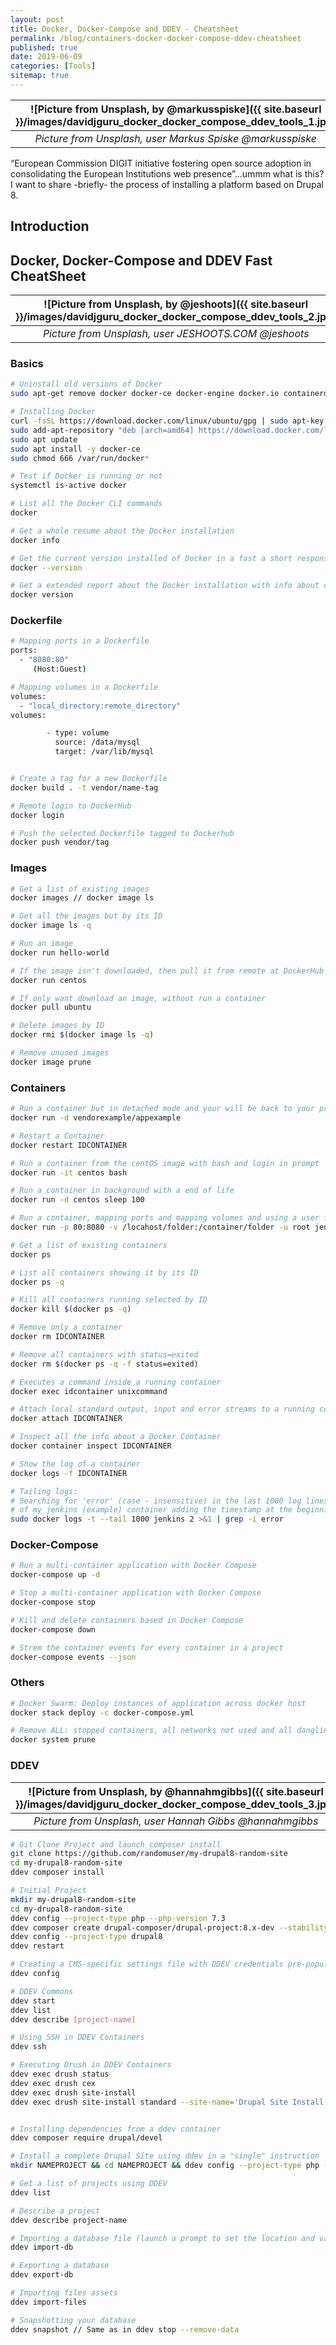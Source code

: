 ```yaml
---
layout: post
title: Docker, Docker-Compose and DDEV - Cheatsheet
permalink: /blog/containers-docker-docker-compose-ddev-cheatsheet
published: true
date: 2019-06-09
categories: [Tools]
sitemap: true
---
```

| ![Picture from Unsplash, by @markusspiske]({{ site.baseurl }}/images/davidjguru_docker_docker_compose_ddev_tools_1.jpg) |
|:--:|
| *Picture from Unsplash, user Markus Spiske @markusspiske* |



“European Commission DIGIT initiative fostering open source adoption in consolidating the European Institutions web presence”...ummm what is this? I want to share -briefly- the process of installing a platform based on Drupal 8.
<!--more-->

## Introduction


## Docker, Docker-Compose and DDEV Fast CheatSheet

| ![Picture from Unsplash, by @jeshoots]({{ site.baseurl }}/images/davidjguru_docker_docker_compose_ddev_tools_2.jpg) |
|:--:|
| *Picture from Unsplash, user JESHOOTS.COM @jeshoots* |

### Basics

```bash
# Uninstall old versions of Docker
sudo apt-get remove docker docker-ce docker-engine docker.io containerd runc

# Installing Docker
curl -fsSL https://download.docker.com/linux/ubuntu/gpg | sudo apt-key add -
sudo add-apt-repository "deb [arch=amd64] https://download.docker.com/linux/ubuntu $(lsb_release -cs) stable"
sudo apt update
sudo apt install -y docker-ce
sudo chmod 666 /var/run/docker*

# Test if Docker is running or not
systemctl is-active docker

# List all the Docker CLI commands
docker

# Get a whole resume about the Docker installation
docker info

# Get the current version installed of Docker in a fast a short response 
docker --version

# Get a extended report about the Docker installation with info about client and server
docker version
```


### Dockerfile

```bash
# Mapping ports in a Dockerfile
ports:
  - "8080:80"
     (Host:Guest)

# Mapping volumes in a Dockerfile
volumes:
  - "local_directory:remote_directory"
volumes:

        - type: volume
          source: /data/mysql
          target: /var/lib/mysql


# Create a tag for a new Dockerfile
docker build . -t vendor/name-tag 

# Remote login to DockerHub
docker login 

# Push the selected Dockerfile tagged to Dockerhub
docker push vendor/tag
```

### Images

```bash
# Get a list of existing images
docker images // docker image ls

# Get all the images but by its ID
docker image ls -q

# Run an image
docker run hello-world

# If the image isn't downloaded, then pull it from remote at DockerHub
docker run centos

# If only want download an image, without run a container
docker pull ubuntu

# Delete images by ID
docker rmi $(docker image ls -q) 

# Remove unused images
docker image prune
```


### Containers

```bash
# Run a container but in detached mode and your will be back to your prompt
docker run -d vendorexample/appexample

# Restart a Container
docker restart IDCONTAINER

# Run a container from the centOS image with bash and login in prompt
docker run -it centos bash

# Run a container in background with a end of life
docker run -d centos sleep 100

# Run a container, mapping ports and mapping volumes and using a user from the container
docker run -p 80:8080 -v /locahost/folder:/container/folder -u root jenkins/jenkins

# Get a list of existing containers
docker ps

# List all containers showing it by its ID
docker ps -q

# Kill all containers running selected by ID
docker kill $(docker ps -q)

# Remove only a container
docker rm IDCONTAINER

# Remove all containers with status=exited
docker rm $(docker ps -q -f status=exited)

# Executes a command inside a running container
docker exec idcontainer unixcommand 

# Attach local standard output, input and error streams to a running container
docker attach IDCONTAINER 

# Inspect all the info about a Docker Container
docker container inspect IDCONTAINER 

# Show the log of a container
docker logs -f IDCONTAINER

# Tailing logs:
# Searching for 'error' (case - insensitive) in the last 1000 log lines
# of my jenkins (example) container adding the timestamp at the beginning of each line.
sudo docker logs -t --tail 1000 jenkins 2 >&1 | grep -i error
```


### Docker-Compose

```bash
# Run a multi-container application with Docker Compose
docker-compose up -d

# Stop a multi-container application with Docker Compose
docker-compose stop

# Kill and delete containers based in Docker Compose
docker-compose down

# Strem the container events for every container in a project
docker-compose events --json 
```


### Others

```bash
# Docker Swarm: Deploy instances of application across docker host
docker stack deploy -c docker-compose.yml

# Remove ALL: stopped containers, all networks not used and all dangling images
docker system prune
```



### DDEV

| ![Picture from Unsplash, by @hannahmgibbs]({{ site.baseurl }}/images/davidjguru_docker_docker_compose_ddev_tools_3.jpg) |
|:--:|
| *Picture from Unsplash, user Hannah Gibbs @hannahmgibbs* |

```bash
# Git Clone Project and launch composer install
git clone https://github.com/randomuser/my-drupal8-random-site
cd my-drupal8-random-site
ddev composer install

# Initial Project 
mkdir my-drupal8-random-site
cd my-drupal8-random-site
ddev config --project-type php --php-version 7.3
ddev composer create drupal-composer/drupal-project:8.x-dev --stability dev --no-interaction
ddev config --project-type drupal8
ddev restart

# Creating a CMS-specific settings file with DDEV credentials pre-populated
ddev config

# DDEV Commons
ddev start
ddev list
ddev describe [project-name]

# Using SSH in DDEV Containers
ddev ssh 

# Executing Drush in DDEV Containers
ddev exec drush status
ddev exec drush cex
ddev exec drush site-install
ddev exec drush site-install standard --site-name='Drupal Site Install Test' --account-name=admin --account-pass=admin --account-mail=mail@example.com -y


# Installing dependencies from a ddev container
ddev composer require drupal/devel

# Install a complete Drupal Site using ddev in a "single" instruction
mkdir NAMEPROJECT && cd NAMEPROJECT && ddev config --project-type php --php-version 7.3 && ddev composer create drupal-composer/drupal-project:8.x-dev --stability dev --no-interaction && ddev config --project-type drupal8 && ddev exec drush site-install standard --site-name='NAMEPROJECT' --account-name=admin --account-pass=admin --account-mail=mail@example.com -y && ddev start && sensible-browser http://NAMEPROJECT.ddev.local

# Get a list of projects using DDEV
ddev list

# Describe a project
ddev describe project-name

# Importing a database file (launch a prompt to set the location and values of the database dump)
ddev import-db

# Exporting a database
ddev export-db

# Importing files assets
ddev import-files

# Snapshotting your database
ddev snapshot // Same as in ddev stop --remove-data
```

